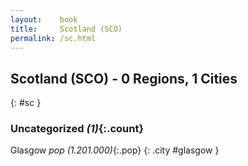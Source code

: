 ```yaml
---
layout:    book
title:     Scotland (SCO)
permalink: /sc.html
---
```


## Scotland (SCO) - 0 Regions, 1 Cities
{: #sc }





### Uncategorized _(1)_{:.count}


Glasgow  _pop (1.201.000)_{:.pop} {: .city #glasgow } <br>


 
